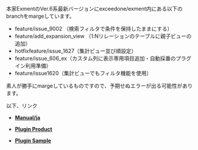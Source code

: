 本家ExmentのVer.6系最新バージョンにexceedone/exment内にある以下のbranchをmargeしています。

- feature/issue_9002 （検索フィルタで条件を保持したままにする）
- feature/add_expansion_view （1:Nリレーションのテーブルに親子ビューの追加）
- hotfixfeature/issue_1627（集計ビュー並び順設定）
- feature/issue_606_ex（カスタム列に表示専用項目追加・自動採番のプラグイン利用準備）
- feature/issue1620（集計ビューでもフィルタ機能を使用）

素人が勝手にmargeしているものですので、予期せぬエラーが出る可能性があります。

以下、リンク

- **[Manual/ja](https://exment.net/docs/#/ja/)**

- **[Plugin Product](https://github.com/exment-git/plugin-product/tree/main/document/PluginInvoiceDocument)**  

- **[Plugin Sample](https://github.com/exment-git/plugin-sample)**  
